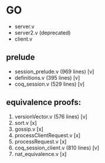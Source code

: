 # GO

- server.v
- server2.v (deprecated)
- client.v

## prelude

- session_prelude.v (969 lines) [v]
- definitions.v (395 lines) [v]
- coq_session.v (529 lines) [v]

## equivalence proofs:

1. versionVector.v (576 lines) [v]
2. sort.v [x]
3. gossip.v [x]
4. processClientRequest.v [x]
5. processRequest.v [x]
6. coq_session_client.v (810 lines) [v]
7. nat_equivalence.v [x]
